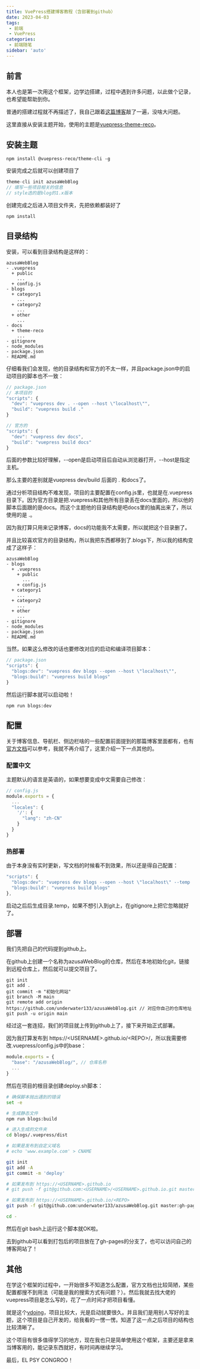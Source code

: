 ```yaml
---
title: VuePress搭建博客教程（含部署到github）
date: 2023-04-03
tags:
 - 前端
 - VuePress
categories: 
 - 前端随笔
sidebar: 'auto'
---
```


## 前言
本人也是第一次用这个框架，边学边搭建，过程中遇到许多问题，以此做个记录，也希望能帮助到你。

普通的搭建过程就不再描述了，我自己跟着[这篇博客](https://blog.csdn.net/xiaoxianer321/article/details/119548202)敲了一遍，没啥大问题。

这里直接从安装主题开始，使用的主题是[vuepress-theme-reco](https://vuepress-theme-reco.recoluan.com/)。
## 安装主题
```
npm install @vuepress-reco/theme-cli -g
```
安装完成之后就可以创建项目了
```js
theme-cli init azusaWebBlog
// 填写一些项目相关的信息
// style选的是blog的1.x版本
```
创建完成之后进入项目文件夹，先把依赖都装好了
```
npm install
```
## 目录结构
安装，可以看到目录结构是这样的：
```
azusaWebBlog
- .vuepress
  + public
    ...
  + config.js
- blogs
  + category1
    ...
  + category2
    ...
  + other
    ...
- docs
  + theme-reco
    ...
- gitignore
- node_modules
- package.json
- README.md
```
仔细看我们会发现，他的目录结构和官方的不太一样，并且package.json中的启动项目的脚本也不一致：
```js
// package.json
// 本项目的
"scripts": {
  "dev": "vuepress dev . --open --host \"localhost\"",
  "build": "vuepress build ."
}

// 官方的
"scripts": {
  "dev": "vuepress dev docs",
  "build": "vuepress build docs"
}
```
后面的参数比较好理解，--open是启动项目后自动从浏览器打开，--host是指定主机。

那么主要的差别就是vuepress dev/build 后面的 . 和docs了。

通过分析项目结构不难发现，项目的主要配置在config.js里，也就是在.vuepress目录下。因为官方目录是把.vuepress和其他所有目录丢在docs里面的，所以他的脚本后面跟的是docs。而这个主题他的目录结构是吧docs里的抽离出来了，所以使用的是 .。

因为我打算只用来记录博客，docs的功能我不太需要，所以就把这个目录删了。

并且比较喜欢官方的目录结构，所以我把东西都移到了.blogs下，所以我的结构变成了这样子：
```
azusaWebBlog
- blogs
  + .vuepress
    + public
      ...
    + config.js
  + category1
    ...
  + category2
    ...
  + other
    ...
- gitignore
- node_modules
- package.json
- README.md
```
当然，如果这么修改的话也要修改对应的启动和编译项目脚本：
```js
// package.json
"scripts": {
  "blogs:dev": "vuepress dev blogs --open --host \"localhost\"",
  "blogs:build": "vuepress build blogs"
}
```
然后运行脚本就可以启动啦！
```
npm run blogs:dev
```

## 配置
关于博客信息、导航栏、侧边栏啥的一些配置前面提到的那篇博客里面都有，也有[官方文档](https://vuepress.vuejs.org/zh/guide/)可以参考，我就不再介绍了，这里介绍一下一点其他的。

### 配置中文
主题默认的语言是英语的，如果想要变成中文需要自己修改：
```js
// config.js
module.exports = {
  ...
  "locales": {
    '/': {
      "lang": "zh-CN"
    }
  }
}
```

### 热部署
由于本身没有实时更新，写文档的时候看不到效果，所以还是得自己配置：
```js
"scripts": {
  "blogs:dev": "vuepress dev blogs --open --host \"localhost\" --temp .temp",
  "blogs:build": "vuepress build blogs"
},
```
启动之后后生成目录.temp，如果不想引入到git上，在gitignore上把它忽略就好了。

## 部署
我们先把自己的代码提到github上。

在github上创建一个名称为azusaWebBlog的仓库，然后在本地初始化git，链接到远程仓库上，然后就可以提交项目了。
```
git init
git add .
git commit -m "初始化网站"
git branch -M main
git remote add origin https://github.com/underwater133/azusaWebBlog.git // 对应你自己的仓库地址
git push -u origin main
```
经过这一套连招，我们的项目就上传到github上了，接下来开始正式部署。

因为我打算发布到 https://\<USERNAME\>.github.io/\<REPO\>/，所以我需要修改.vuepress/config.js中的base：
```js
module.exports = {
  "base": "/azusaWebBlog/", // 仓库名称
  ...
}
```

然后在项目的根目录创建deploy.sh脚本：
```sh
# 确保脚本抛出遇到的错误
set -e

# 生成静态文件
npm run blogs:build

# 进入生成的文件夹
cd blogs/.vuepress/dist

# 如果是发布到自定义域名
# echo 'www.example.com' > CNAME

git init
git add -A
git commit -m 'deploy'

# 如果发布到 https://<USERNAME>.github.io
# git push -f git@github.com:<USERNAME>/<USERNAME>.github.io.git master

# 如果发布到 https://<USERNAME>.github.io/<REPO>
git push -f git@github.com:underwater133/azusaWebBlog.git master:gh-pages

cd -
```
然后在git bash上运行这个脚本就OK啦。

去到github可以看到打包后的项目放在了gh-pages的分支了，也可以访问自己的博客网站了！

## 其他
在学这个框架的过程中，一开始很多不知道怎么配置，官方文档也比较简陋，某些配置都搜不到用法（可能是我的搜索方式有问题？）。然后我就去找大佬的vuepress项目是怎么写的，花了一点时间才把项目看懂。

就是这个[vdoing](https://github.com/xugaoyi/vuepress-theme-vdoing)，项目比较大，光是启动就要很久。并且我们是用别人写好的主题，这个项目是自己开发的，给我看的一愣一愣。知道了这一点之后项目的结构也比较清晰了。

这个项目有很多值得学习的地方，现在我也只是简单使用这个框架，主要还是拿来当博客用的，能记录东西就好，有时间再继续学习。

最后，EL PSY CONGROO！